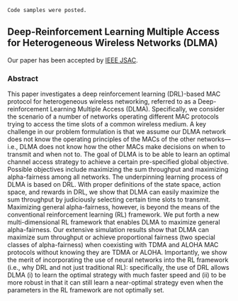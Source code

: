 
```
Code samples were posted.
```


## Deep-Reinforcement Learning Multiple Access for Heterogeneous Wireless Networks (DLMA)
Our paper has been accepted by [IEEE JSAC](https://ieeexplore.ieee.org/document/8665952).
### Abstract
This paper investigates a deep reinforcement learning (DRL)-based MAC protocol for heterogeneous wireless networking, referred to as a Deep-reinforcement Learning Multiple Access (DLMA). Specifically, we consider the scenario of a number of networks operating different MAC protocols trying to access the time slots of a common wireless medium. A key challenge in our problem formulation is that we assume our DLMA network does not know the operating principles of the MACs of the other networks—i.e., DLMA does not know how the other MACs make decisions on when to transmit and when not to. The goal of DLMA is to be able to learn an optimal channel access strategy to achieve a certain pre-specified global objective. Possible objectives include maximizing the sum throughput and maximizing alpha-fairness among all networks. The underpinning learning process of DLMA is based on DRL. With proper definitions of the state space, action space, and rewards in DRL, we show that DLMA can easily maximize the sum throughput by judiciously selecting certain time slots to transmit. Maximizing general alpha-fairness, however, is beyond the means of the conventional reinforcement learning (RL) framework. We put forth a new multi-dimensional RL framework that enables DLMA to maximize general alpha-fairness. Our extensive simulation results show that DLMA can maximize sum throughput or achieve proportional fairness (two special classes of alpha-fairness) when coexisting with TDMA and ALOHA MAC protocols without knowing they are TDMA or ALOHA. Importantly, we show the merit of incorporating the use of neural networks into the RL framework (i.e., why DRL and not just traditional RL): specifically, the use of DRL allows DLMA (i) to learn the optimal strategy with much faster speed and (ii) to be more robust in that it can still learn a near-optimal strategy even when the parameters in the RL framework are not optimally set.




